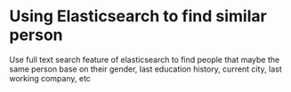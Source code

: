 # Using Elasticsearch to find similar person

Use full text search feature of elasticsearch to find people that maybe the same person base on their gender, last education history, current city, last working company, etc


